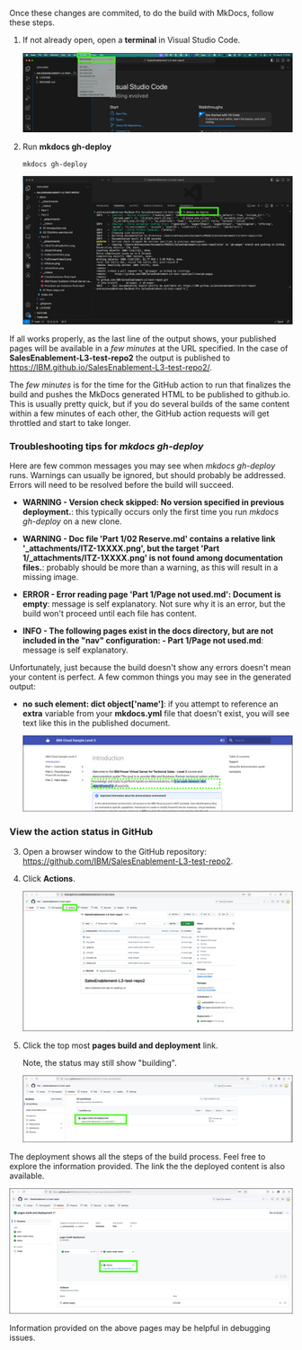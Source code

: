Once these changes are commited, to do the build with MkDocs, follow these steps.

1. If not already open, open a **terminal** in Visual Studio Code.

    ![](_attachments/VSC-newTerminal.png)

2. Run **mkdocs gh-deploy**

    ```
    mkdocs gh-deploy
    ```

    ![](_attachments/VCS-mkdocs-ghdeploy.png)

If all works properly, as the last line of the output shows, your published pages will be available in a *few minutes* at the URL specified. In the case of **SalesEnablement-L3-test-repo2** the output is published to <a href="https://IBM.github.io/SalesEnablement-L3-test-repo2/" target="_blank">https://IBM.github.io/SalesEnablement-L3-test-repo2/</a>.

The *few minutes* is for the time for the GitHub action to run that finalizes the build and pushes the MkDocs generated HTML to be published to github.io. This is usually pretty quick, but if you do several builds of the same content within a few minutes of each other, the GitHub action requests will get throttled and start to take longer.

### Troubleshooting tips for *mkdocs gh-deploy*

Here are few common messages you may see when *mkdocs gh-deploy* runs. Warnings can usually be ignored, but should probably be addressed.  Errors will need to be resolved before the build will succeed.

- **WARNING -  Version check skipped: No version specified in previous deployment.**: this typically occurs only the first time you run *mkdocs gh-deploy* on a new clone. 

- **WARNING -  Doc file 'Part 1/02 Reserve.md' contains a relative link '_attachments/ITZ-1XXXX.png', but the target 'Part 1/_attachments/ITZ-1XXXX.png' is not found among documentation files.**: probably should be more than a warning, as this will result in a missing image.

- **ERROR   -  Error reading page 'Part 1/Page not used.md': Document is empty**: message is self explanatory. Not sure why it is an error, but the build won't proceed until each file has content.

- **INFO    -  The following pages exist in the docs directory, but are not included in the "nav" configuration: - Part 1/Page not used.md**: message is self explanatory.

Unfortunately, just because the build doesn't show any errors doesn't mean your content is perfect. A few common things you may see in the generated output:

- **no such element: dict object['name']**: if you attempt to reference an **extra** variable from your **mkdocs.yml** file that doesn't exist, you will see text like this in the published document.

    ![](_attachments/Output-badVar.png)

### View the action status in GitHub

3. Open a browser window to the GitHub repository: <a href="https://github.com/IBM/SalesEnablement-L3-test-repo2" target="_blank">https://github.com/IBM/SalesEnablement-L3-test-repo2</a>.

4. Click **Actions**.

    ![](_attachments/GH-sourceRepoMain.png)

5. Click the top most **pages build and deployment** link.

    Note, the status may still show "building".

    ![](_attachments/GH-actions.png)

The deployment shows all the steps of the build process. Feel free to explore the information provided. The link the the deployed content is also available.

![](_attachments/GH-actionComplete.png)

Information provided on the above pages may be helpful in debugging issues.